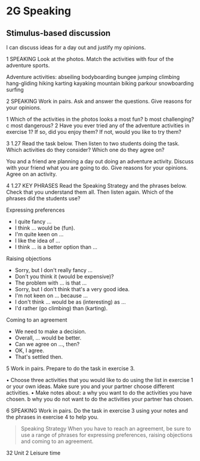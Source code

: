 # 2G Speaking

## Stimulus-based discussion
I can discuss ideas for a day out and justify my opinions.

1 SPEAKING Look at the photos. Match the activities with four of the adventure sports.

Adventure activities: abseiling bodyboarding bungee jumping climbing hang-gliding hiking karting kayaking mountain biking parkour snowboarding surfing

2 SPEAKING Work in pairs. Ask and answer the questions. Give reasons for your opinions.

1 Which of the activities in the photos looks
a most fun?
b most challenging?
c most dangerous?
2 Have you ever tried any of the adventure activities in exercise 1? If so, did you enjoy them? If not, would you like to try them?

3 1.27 Read the task below. Then listen to two students doing the task. Which activities do they consider? Which one do they agree on?

You and a friend are planning a day out doing an adventure activity. Discuss with your friend what you are going to do. Give reasons for your opinions. Agree on an activity.

4 1.27 KEY PHRASES Read the Speaking Strategy and the phrases below. Check that you understand them all. Then listen again. Which of the phrases did the students use?

Expressing preferences
- I quite fancy ...
- I think ... would be (fun).
- I'm quite keen on ...
- I like the idea of ...
- I think ... is a better option than ...

Raising objections
- Sorry, but I don't really fancy ...
- Don't you think it (would be expensive)?
- The problem with ... is that ...
- Sorry, but I don't think that's a very good idea.
- I'm not keen on ... because ...
- I don't think ... would be as (interesting) as ...
- I'd rather (go climbing) than (karting).

Coming to an agreement
- We need to make a decision.
- Overall, ... would be better.
- Can we agree on ..., then?
- OK, I agree.
- That's settled then.

5 Work in pairs. Prepare to do the task in exercise 3.

• Choose three activities that you would like to do using the list in exercise 1 or your own ideas. Make sure you and your partner choose different activities.
• Make notes about:
a why you want to do the activities you have chosen.
b why you do not want to do the activities your partner has chosen.

6 SPEAKING Work in pairs. Do the task in exercise 3 using your notes and the phrases in exercise 4 to help you.

> Speaking Strategy
> When you have to reach an agreement, be sure to use a range of phrases for expressing preferences, raising objections and coming to an agreement.

32 Unit 2 Leisure time